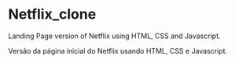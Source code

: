 # Netflix_clone
Landing Page version of Netflix using HTML, CSS and Javascript.

Versão da página inicial do Netflix usando HTML, CSS e Javascript.
